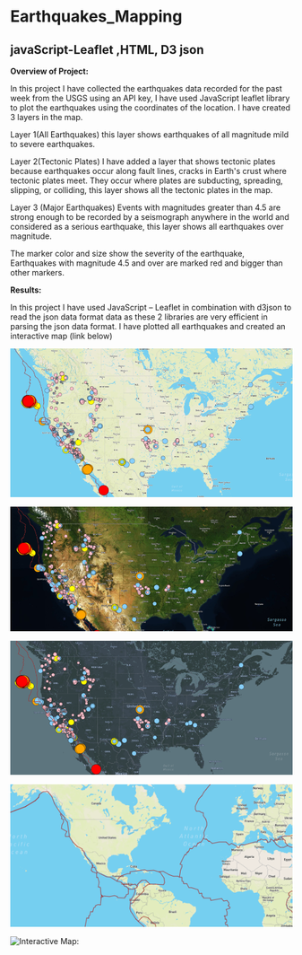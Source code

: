# Earthquakes_Mapping
## javaScript-Leaflet ,HTML, D3 json

**Overview of Project:**

In this project I have collected the earthquakes data recorded for the past week from the USGS using an API key, I have used JavaScript leaflet library to plot the earthquakes using the coordinates of the location. I have created 3 layers in the map.

Layer 1(All Earthquakes) this layer shows earthquakes of all magnitude mild to severe earthquakes.

Layer 2(Tectonic Plates) I have added a layer that shows tectonic plates because earthquakes occur along fault lines, cracks in Earth's crust where tectonic plates meet. They occur where plates are subducting, spreading, slipping, or colliding, this layer shows all the tectonic plates in the map. 

Layer 3 (Major Earthquakes) Events with magnitudes greater than 4.5 are strong enough to be recorded by a seismograph anywhere in the world and considered as a serious earthquake, this layer shows all earthquakes over magnitude.

The marker color and size show the severity of the earthquake, Earthquakes with magnitude 4.5 and over are marked red and bigger than other markers. 

**Results:**

In this project I have used JavaScript – Leaflet in combination with d3json to read the json data format data as these 2 libraries are very efficient in parsing the json data format. I have plotted all earthquakes and created an interactive map (link below)

![pic](images/mapstyle1.PNG)

![pic](images/mapstyle2.PNG)

![pic](images/mapstyle3.PNG)

![pic](images/tectonic.PNG)

![Interactive Map:]()



